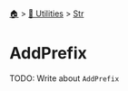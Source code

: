 <!--startTocHeader-->
[🏠](../../README.md) > [🔧 Utilities](../README.md) > [Str](README.md)
# AddPrefix
<!--endTocHeader-->
TODO: Write about `AddPrefix`
<!--startTocSubTopic-->
<!--endTocSubTopic-->